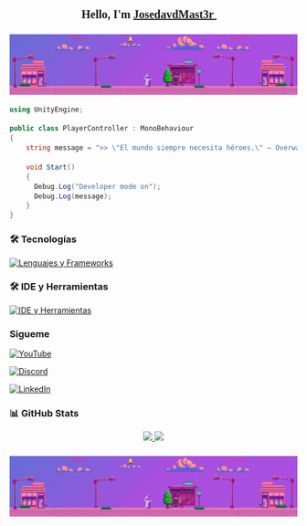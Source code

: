 <!-- README de Jose David Carranza Angarita -->

<!-- Importar fuente retro estilo videojuego -->
<div align="center">
  <h1 style="font-family: 'Press Start 2P', cursive; font-size: 20px;">
    Hello, I'm 
    <a href="https://jose-david-carranza-unity-developer.netlify.app/" target="_blank">
      JosedavdMast3r
    </a> 👾
  </h1>

  <img src="_BannerItchio.gif" alt="banner" style="width: auto; margin-top: 10px;" />

</div>

```csharp
using UnityEngine;

public class PlayerController : MonoBehaviour
{
    string message = ">> \"El mundo siempre necesita héroes.\" — Overwatch";

    void Start() 
    {
      Debug.Log("Developer mode on");
      Debug.Log(message);
    }
}
```

### 🛠️ Tecnologías

[![Lenguajes y Frameworks](https://skillicons.dev/icons?i=cs,dotnet,java,spring,html,css,js,react,nodejs&theme=dark)](https://skillicons.dev)

### 🛠️ IDE y Herramientas  

[![IDE y Herramientas](https://skillicons.dev/icons?i=unity,visualstudio,vscode,idea,git,github&theme=dark)](https://skillicons.dev)

### Sigueme

[![YouTube](https://img.shields.io/badge/YouTube-JoseDavidCarranzaAngarita-FF0000?style=for-the-badge&logo=youtube&logoColor=white&labelColor=101010)](https://youtube.com/@josedavidcarranzaangarita?si=DT2QzBvZP6IB1IRo)

[![Discord](https://img.shields.io/badge/Discord-JoseDavidCarranzaAngarita-5865F2?style=for-the-badge&logo=discord&logoColor=white&labelColor=101010)](https://discord.com/channels/@me)

[![LinkedIn](https://img.shields.io/badge/LinkedIn-JoseDavidCarranzaAngarita-0077B5?style=for-the-badge&logo=linkedin&logoColor=white&labelColor=101010)](https://www.linkedin.com/in/jose-david-carranza-angarita-unity-developer/)

### 📊 GitHub Stats

<p align="center">
  <a href="https://github.com/josedavd-07">
    <img height="180em" src="https://github-readme-stats-eight-theta.vercel.app/api?username=josedavd-07&show_icons=true&theme=algolia&include_all_commits=true&count_private=true"/>
    <img height="180em" src="https://github-readme-stats-eight-theta.vercel.app/api/top-langs/?username=josedavd-07&layout=compact&langs_count=8&theme=algolia"/>
  </a>
</p>

<!-- Importar fuente retro estilo videojuego -->
<div align="center">
  <img src="_BannerItchio.gif" alt="banner" style="width: auto; margin-top: 10px;" />
</div>